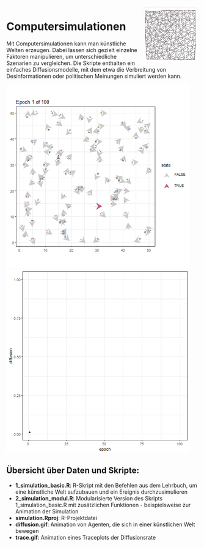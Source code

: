 <img src="chapter_11_zentangle.png" width="150" alt="Abbildung für Kapitel 11" align="right">

# Computersimulationen

Mit Computersimulationen kann man künstliche Welten erzeugen. Dabei lassen sich gezielt einzelne Faktoren manipulieren,
um unterschiedliche Szenarien zu vergleichen. Die Skripte enthalten ein einfaches Diffusionsmodelle, mit dem etwa
die Verbreitung von Desinformationen oder politischen Meinungen simuliert werden kann.

![The diffusion model](diffusion.gif) ![The trace plot](trace.gif)
 

## Übersicht über Daten und Skripte: 
- **1_simulation_basic.R**: R-Skript mit den Befehlen aus dem Lehrbuch, um eine künstliche Welt aufzubauen und ein Ereignis durchzusimulieren 
- **2_simulation_modul.R**: Modularisierte Version des Skripts 1_simulation_basic.R mit zusätzlichen Funktionen - beispielsweise zur Animation der Simulation
- **simulation.Rproj**: R-Projektdatei
- **diffusion.gif**: Animation von Agenten, die sich in einer künstlichen Welt bewegen
- **trace.gif**: Animation eines Traceplots der Diffusionsrate

